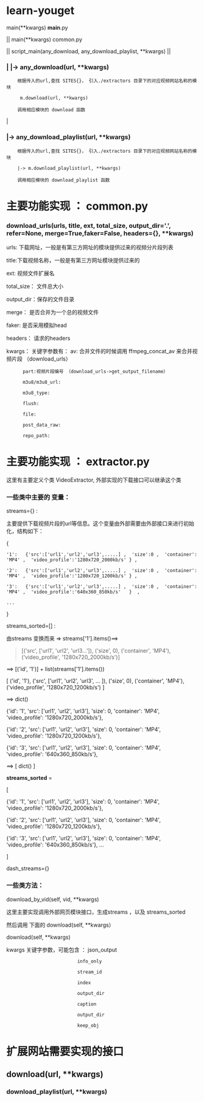 # learn-youget

main(**kwargs)   __main__.py

||
 main(**kwargs)   common.py
 
 ||
 script_main(any_download, any_download_playlist, **kwargs)
 ||
 
 ### | |->   any_download(url, **kwargs)  
 
        根据传入的url,查找 SITES{}， 引入./extractors 目录下的对应视频网站名称的模块
 
         m.download(url, **kwargs)
 
        调用相应模块的 download 函数
 
 |
 
 ### |->    any_download_playlist(url, **kwargs)
 
        根据传入的url,查找 SITES{}， 引入./extractors 目录下的对应视频网站名称的模块
        
        |-> m.download_playlist(url, **kwargs)
        
        调用相应模块的 download_playlist 函数
        
     
     
# 主要功能实现  ： common.py
### download_urls(urls, title, ext, total_size, output_dir='.', refer=None, merge=True,faker=False, headers={}, **kwargs)

  urls: 下载网址，一般是有第三方网址的模块提供过来的视频分片段列表
  
  title:下载视频名称，一般是有第三方网址模块提供过来的
  
  ext: 视频文件扩展名
  
  total_size： 文件总大小
  
  output_dir：保存的文件目录
  
  merge： 是否合并为一个总的视频文件
  
  faker: 是否采用模拟head
  
  headers： 请求的headers

  kwargs： 关键字参数有：
          av: 合并文件的时候调用 ffmpeg_concat_av 来合并视频片段 （download_urls）
          
          part:视频片段编号 （download_urls->get_output_filename）
          
          m3u8/m3u8_url:
          
          m3u8_type:     
          
          flush:
          
          file:
          
          post_data_raw:
          
          repo_path:



# 主要功能实现  ： extractor.py

这里有主要定义个类 VideoExtractor, 外部实现的下载接口可以继承这个类

### 一些类中主要的 变量：
 
 streams={} :
  
  主要提供下载视频片段的url等信息。这个变量由外部需要由外部接口来进行初始化，结构如下：
  
  { 
  
    '1':   {'src':['url1','url2','url3',.....] ,  'size':0 ,  'container': 'MP4' ,  'video_profile':'1280x720_2000kb/s' } , 
  
    '2':   {'src':['url1','url2','url3',.....] ,  'size':0 ,  'container': 'MP4' ,  'video_profile':'1280x720_1200kb/s' } ,
   
    '3':   {'src':['url1','url2','url3',.....] ,  'size':0 ,  'container': 'MP4' ,  'video_profile':'640x360_850kb/s'   }  ,
    
    ...
 }
   
 
 streams_sorted=[]  :   
 
 由streams 变换而来 =>  streams['1'].items()==>
 
>[('src', ['url1', 'url2', 'url3...']), ('size', 0), ('container', 'MP4'), ('video_profile', '1280x720_2000kb/s')]
 
 ==> [('id', '1')] + list(streams['1'].items())
 
 [ ('id', '1'), ('src', ['url1', 'url2', 'url3', ... ]), ('size', 0), ('container', 'MP4'), ('video_profile', '1280x720_1200kb/s')  ]
 
 ==> dict()
 
 {'id': '1', 'src': ['url1', 'url2', 'url3'], 'size': 0, 'container': 'MP4', 'video_profile': '1280x720_2000kb/s'},
 
 {'id': '2', 'src': ['url1', 'url2', 'url3'], 'size': 0, 'container': 'MP4', 'video_profile': '1280x720_1200kb/s'},
 
 {'id': '3', 'src': ['url1', 'url2', 'url3'], 'size': 0, 'container': 'MP4', 'video_profile': '640x360_850kb/s'},
 
 ==> [ dict() ] 
 
 **streams_sorted** =
 
 [
 
   {'id': '1', 'src': ['url1', 'url2', 'url3'], 'size': 0, 'container': 'MP4', 'video_profile': '1280x720_2000kb/s'},
 
   {'id': '2', 'src': ['url1', 'url2', 'url3'], 'size': 0, 'container': 'MP4', 'video_profile': '1280x720_1200kb/s'},
 
   {'id': '3', 'src': ['url1', 'url2', 'url3'], 'size': 0, 'container': 'MP4', 'video_profile': '640x360_850kb/s'},
   ...
 
 ]
 
 dash_streams={}
 
 
### 一些类方法：

download_by_vid(self, vid, **kwargs)

这里主要实现调用外部网页模块接口，生成streams  ，以及 streams_sorted 

然后调用 下面的  download(self, **kwargs）




download(self, **kwargs)

   kwargs 关键字参数，可能包含 ：
                              json_output
                              
                              info_only
                              
                              stream_id
                              
                              index
                              
                              output_dir
                              
                              caption
                              
                              output_dir
                              
                              keep_obj
                              
   

  
  # 扩展网站需要实现的接口
  ## download(url, **kwargs)
  
  
  
  ### download_playlist(url, **kwargs)
  
